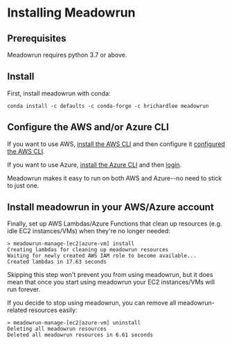 # Installing Meadowrun

## Prerequisites

Meadowrun requires python 3.7 or above.

## Install

First, install meadowrun with conda:

```shell
conda install -c defaults -c conda-forge -c hrichardlee meadowrun
```

## Configure the AWS and/or Azure CLI

If you want to use AWS, [install the AWS
CLI](https://docs.aws.amazon.com/cli/latest/userguide/getting-started-install.html) and
then configure it [configured the AWS
CLI](https://docs.aws.amazon.com/cli/latest/userguide/getting-started-quickstart.html).

If you want to use Azure, [install the Azure
CLI](https://docs.microsoft.com/en-us/cli/azure/install-azure-cli) and then
[login](https://docs.microsoft.com/en-us/cli/azure/get-started-with-azure-cli#how-to-sign-into-the-azure-cli).

Meadowrun makes it easy to run on both AWS and Azure--no need to stick to just one.


## Install meadowrun in your AWS/Azure account

Finally, set up AWS Lambdas/Azure Functions that clean up resources (e.g. idle EC2
instances/VMs) when they're no longer needed:

```shell
> meadowrun-manage-[ec2|azure-vm] install
Creating lambdas for cleaning up meadowrun resources
Waiting for newly created AWS IAM role to become available...
Created lambdas in 17.63 seconds
```

Skipping this step won't prevent you from using meadowrun, but it does mean that once
you start using meadowrun your EC2 instances/VMs will run forever.

If you decide to stop using meadowrun, you can remove all meadowrun-related resources
easily:

```shell
> meadowrun-manage-[ec2|azure-vm] uninstall
Deleting all meadowrun resources
Deleted all meadowrun resources in 6.61 seconds
```
